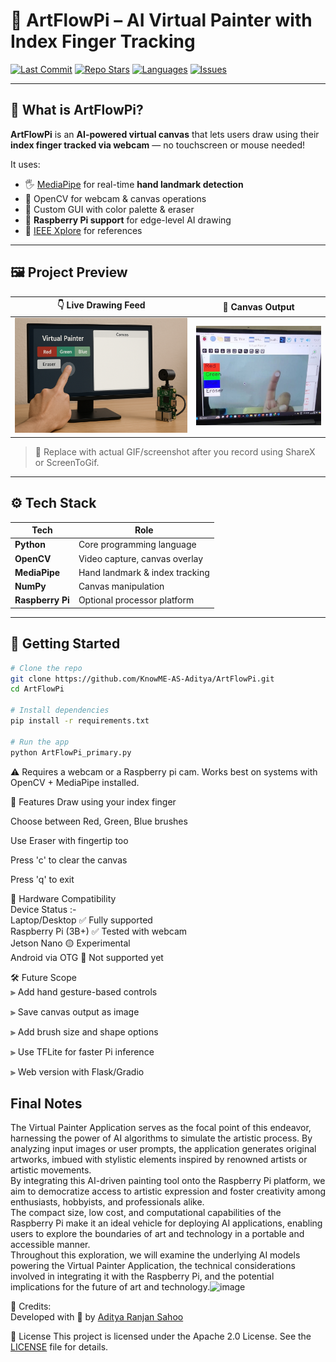 # 🎨 ArtFlowPi – AI Virtual Painter with Index Finger Tracking

[![Last Commit](https://img.shields.io/github/last-commit/KnowME-AS-Aditya/ArtFlowPi?color=blue&style=flat-square)](https://github.com/KnowME-AS-Aditya/ArtFlowPi)
[![Repo Stars](https://img.shields.io/github/stars/KnowME-AS-Aditya/ArtFlowPi?style=flat-square)](https://github.com/KnowME-AS-Aditya/ArtFlowPi/stargazers)
[![Languages](https://img.shields.io/github/languages/top/KnowME-AS-Aditya/ArtFlowPi?color=purple&style=flat-square)](https://github.com/KnowME-AS-Aditya/ArtFlowPi)
[![Issues](https://img.shields.io/github/issues/KnowME-AS-Aditya/ArtFlowPi?style=flat-square)](https://github.com/KnowME-AS-Aditya/ArtFlowPi/issues)

---

## 🧠 What is ArtFlowPi?

**ArtFlowPi** is an **AI-powered virtual canvas** that lets users draw using their **index finger tracked via webcam** — no touchscreen or mouse needed!

It uses:
- 🖐️ [MediaPipe](https://google.github.io/mediapipe/) for real-time **hand landmark detection**
- 🎥 OpenCV for webcam & canvas operations
- 🎨 Custom GUI with color palette & eraser
- 🍓 **Raspberry Pi support** for edge-level AI drawing
- 📝 [IEEE Xplore](https://ieeexplore.ieee.org/document/10094385) for references

---

## 🖼️ Project Preview

| 👇 Live Drawing Feed | 🎯 Canvas Output |
|----------------------|------------------|
| ![Image1](https://github.com/KnowME-AS-Aditya/ArtFlowPi/blob/main/sample_images/Digital%20Art%20Creation%20Setup.png) | ![Image2](sample_images/pi_demo.jpg) |

> 🔁 Replace with actual GIF/screenshot after you record using ShareX or ScreenToGif.

---

## ⚙️ Tech Stack

| Tech        | Role                           |
|-------------|--------------------------------|
| **Python**  | Core programming language      |
| **OpenCV**  | Video capture, canvas overlay  |
| **MediaPipe** | Hand landmark & index tracking |
| **NumPy**   | Canvas manipulation            |
| **Raspberry Pi** | Optional processor platform |

---

## 🚀 Getting Started

```bash
# Clone the repo
git clone https://github.com/KnowME-AS-Aditya/ArtFlowPi.git
cd ArtFlowPi

# Install dependencies
pip install -r requirements.txt

# Run the app
python ArtFlowPi_primary.py
```
⚠️ Requires a webcam or a Raspberry pi cam. Works best on systems with OpenCV + MediaPipe installed.

🎨 Features
Draw using your index finger

Choose between Red, Green, Blue brushes

Use Eraser with fingertip too

Press 'c' to clear the canvas

Press 'q' to exit

📡 Hardware Compatibility  
Device	Status :-  
 Laptop/Desktop	    ✅ Fully supported  
 Raspberry Pi (3B+)	✅ Tested with webcam  
 Jetson Nano	       🟡 Experimental  
 Android via OTG	   🔴 Not supported yet  

🛠️ Future Scope  
⫸ Add hand gesture-based controls

⫸ Save canvas output as image

⫸ Add brush size and shape options

⫸ Use TFLite for faster Pi inference

⫸ Web version with Flask/Gradio  

## Final Notes
The Virtual Painter Application serves as the focal point of this endeavor, harnessing the power of AI algorithms to simulate the artistic process. By analyzing input images or user prompts, the application generates original artworks, imbued with stylistic elements inspired by renowned artists or artistic movements.  								    
By integrating this AI-driven painting tool onto the Raspberry Pi platform, we aim to democratize access to artistic expression and foster creativity among enthusiasts, hobbyists, and professionals alike.   	   
The compact size, low cost, and computational capabilities of the Raspberry Pi make it an ideal vehicle for deploying AI applications, enabling users to explore the boundaries of art and technology in a portable and accessible manner.  							         
Throughout this exploration, we will examine the underlying AI models powering the Virtual Painter Application, the technical considerations involved in integrating it with the Raspberry Pi, and the potential implications for the future of art and technology.![image](https://github.com/user-attachments/assets/01056314-9b64-4a34-b050-e48fca5dc5fd)


🙌 Credits:  
Developed with 💙 by [Aditya Ranjan Sahoo](https://www.linkedin.com/in/aditya-ranjan-sahoo-277722259/)


📜 License
This project is licensed under the Apache 2.0 License.
See the [LICENSE](LICENSE) file for details.


